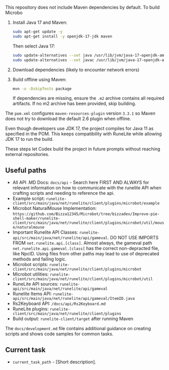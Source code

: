 This repository does not include Maven dependencies by default.
To build Microbo

1. Install Java 17 and Maven:
   ```bash
   sudo apt-get update -y
   sudo apt-get install -y openjdk-17-jdk maven
   ```
   Then select Java 17:
   ```bash
   sudo update-alternatives --set java /usr/lib/jvm/java-17-openjdk-amd64/bin/java
   sudo update-alternatives --set javac /usr/lib/jvm/java-17-openjdk-amd64/bin/javac
   ```

2. Download dependencies (likely to encounter network errors)

3. Build offline using Maven:
   ```bash
   mvn -o -DskipTests package
   ```
   If dependencies are missing, ensure the `.m2` archive contains all required artifacts. If no m2 archive has been provided, skip building.

The `pom.xml` configures `maven-resources-plugin` version `3.3.1` so Maven does
not try to download the default 2.6 plugin when offline.

Even though developers use JDK 17, the project compiles for Java 11 as specified
in the POM. This keeps compatibility with RuneLite while allowing JDK 17 to run
the build.

These steps let Codex build the project in future prompts without reaching external repositories.

## Useful paths
- All API .MD Docs: `docs/api` - Search here FIRST AND ALWAYS for relevant information on how to communicate with the runelite API when crafting scripts and needing to reference the api.
- Example script: `runelite-client/src/main/java/net/runelite/client/plugins/microbot/example`
- Microbot NaturalMouse Implementation: `https://github.com/Bizza12345/Microbot/tree/bizzadex/Improve-pie-shell-maker/runelite-client/src/main/java/net/runelite/client/plugins/microbot/util/mouse/naturalmouse`
- Important Runelite API Classes: `runelite-api/src/main/java/net/runelite/api/gameval`. DO NOT USE IMPORTS FROM `net.runelite.api.[class]`. Almost always, the gameval path `net.runelite.api.gameval.[class[` has the         correct non-depracted file, like NpcID. Using files from other paths may lead to use of deprecated methods and failing logic.
- Microbot scripts: `runelite-client/src/main/java/net/runelite/client/plugins/microbot`
- Microbot utilities: `runelite-client/src/main/java/net/runelite/client/plugins/microbot/util`
- RuneLite API sources: `runelite-api/src/main/java/net/runelite/api/gameval`
- Runelite Items API: `runelite-api/src/main/java/net/runelite/api/gameval/ItemID.java`
- Rs2Keyboard API: `/docs/api/Rs2Keyboard.md`
- RuneLite plugins: `runelite-client/src/main/java/net/runelite/client/plugins`
- Build output: `runelite-client/target` after running Maven


The `docs/development.md` file contains additional guidance on creating scripts and shows code samples for common tasks.

## Current task
- `current_task_path` - [Short description].
